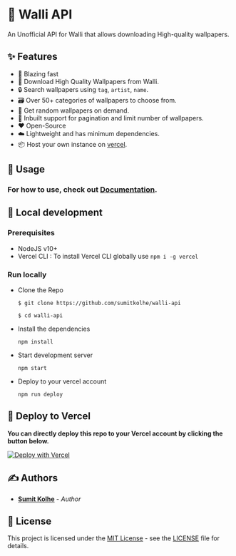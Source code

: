 # :rainbow: Walli API

An Unofficial API for Walli that allows downloading High-quality wallpapers.

## :sparkles: Features

- :rocket: Blazing fast
- :sunrise_over_mountains: Download High Quality Wallpapers from Walli.
- :lock: Search wallpapers using `tag`, `artist`, `name`.
- :card_file_box: Over 50+ categories of wallpapers to choose from.
- :rainbow: Get random wallpapers on demand.
- :page_with_curl: Inbuilt support for pagination and limit number of wallpapers.
- :heart: Open-Source
- :cloud: Lightweight and has minimum dependencies.
- :package: Host your own instance on [vercel](https://vercel.com).

## :mag_right: Usage

###  For how to use, check out [Documentation](https://sumitkolhe.gitbook.io/walli).

## :construction_worker: Local development

### Prerequisites

- NodeJS v10+
- Vercel CLI : To install Vercel CLI globally use `npm i -g vercel`

### Run locally

- Clone the Repo

  ```
  $ git clone https://github.com/sumitkolhe/walli-api

  $ cd walli-api
  ```

- Install the dependencies

  ```
  npm install
  ```

- Start development server

  ```
  npm start
  ```

- Deploy to your vercel account

  ```
  npm run deploy
  ```

## :rocket: Deploy to Vercel

**You can directly deploy this repo to your Vercel account by clicking the button below.**
<br>

[![Deploy with Vercel](https://vercel.com/button)](https://vercel.com/import/project?template=https://github.com/sumitkolhe/walli-api)

## ✍️ Authors

- [**Sumit Kolhe**](https://github.com/sumitkolhe) - _Author_

## 📜 License

This project is licensed under the [MIT License](https://opensource.org/licenses/MIT) - see the [LICENSE](LICENSE) file for details.
